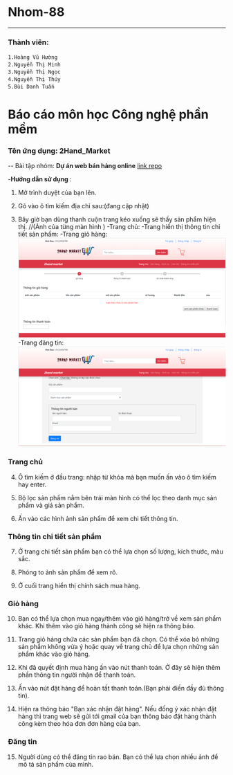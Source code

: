 # Nhom-88

---

### Thành   viên:

```sh
1.Hoàng Vũ Hường
2.Nguyễn Thị Minh
3.Nguyễn Thị Ngọc
4.Nguyễn Thị Thúy
5.Bùi Danh Tuấn
```

# Báo cáo môn học Công nghệ phần mềm


### Tên ứng dụng:  2Hand_Market

-- Bài tập nhóm: **Dự án web bán hàng online**
[link repo](https://github.com/17020932/2hand-market/tree/master/2hand-market)

-<b>Hướng dẫn sử dụng </b>:

1.	Mở trình duyệt của bạn lên.

2.	Gõ vào ô tìm kiếm địa chỉ sau:(đang cập nhật)

3.	Bây giờ bạn dùng thanh cuộn trang kéo xuống sẽ thấy sản phẩm hiện thị.
//(Ảnh của từng màn hình )
	-Trang chủ:
	-Trang hiển thị thông tin chi tiết sản phẩm:
	-Trang giỏ hàng:
	![cart](https://github.com/17020932/INT2208-8-2019/blob/master/nhom-88/imagines/gi%E1%BB%8F%20h%C3%A0ng.jpg)
	-Trang đăng tin:
	![post-news](https://github.com/17020932/INT2208-8-2019/blob/master/nhom-88/imagines/dang-tin.PNG)
	
### Trang chủ

4.	Ô tìm kiếm ở đầu trang: nhập từ khóa mà bạn muốn ấn vào ô tìm kiếm hay enter.

5.	Bộ lọc sản phẩm nằm bên trái màn hình có thể lọc theo danh mục sản phẩm và giá sản phẩm.

6.	Ấn vào các hình ảnh sản phẩm để xem chi tiết thông tin.

### Thông tin chi tiết sản phẩm

7.	Ở trang chi tiết sản phẩm bạn có thể lựa chọn số lượng, kích thước, màu sắc.

8.	Phóng to ảnh sản phẩm để xem rõ.

9.	Ở cuối trang hiển thị chính sách mua hàng.

### Giỏ hàng

10.	Bạn có thể lựa chọn mua ngay/thêm vào giỏ hàng/trở về xem sản phẩm khác. Khi thêm vào giỏ hàng thành công sẽ hiện ra thông báo.

11.	Trang giỏ hảng chứa các sản phẩm bạn đã chọn. Có thể xóa bỏ những sản phẩm không vừa ý hoặc quay về trang chủ để lựa chọn những sản phẩm khác vào giỏ hàng.

12.	Khi đã quyết định mua hàng ấn vào nút thanh toán. Ở đây sẽ hiện thêm phần thông tin người nhận để thanh toán.

13.	Ấn vào nút đặt hàng để hoàn tất thanh toán.(Bạn phải điền đầy đủ thông tin).

14.	Hiện ra thông báo "Bạn xác nhận đặt hàng". Nếu đồng ý xác nhận đặt hàng thì trang web sẽ gửi tới gmail của bạn thông báo đặt hàng thành công kèm theo hóa đơn đơn hàng của bạn.

### Đăng tin

15.	Người dùng có thể đăng tin rao bán. Bạn có thể lựa chọn nhiều ảnh để mô tả sản phẩm của mình.


